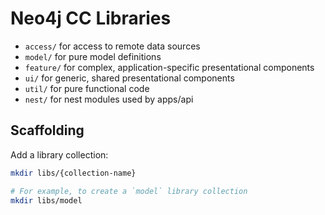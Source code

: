 # Neo4j CC Libraries

- `access/` for access to remote data sources
- `model/` for pure model definitions
- `feature/` for complex, application-specific presentational components
- `ui/` for generic, shared presentational components
- `util/` for pure functional code
- `nest/` for nest modules used by apps/api

## Scaffolding

Add a library collection:

```sh
mkdir libs/{collection-name}

# For example, to create a `model` library collection
mkdir libs/model
```

